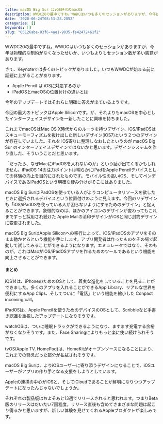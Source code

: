 ```yaml
---
title: macOS Big Sur はiOS時代のmacOS
description: WWDC20の最中ですね。WWDCはいつも多くのセッションがありますが、今年は物理的な制約がなくなったせいか、いつもよりもセッション数が多い感覚があります。
date: '2020-06-24T08:53:28.285Z'
categories: []
keywords: []
slug: "05126abe-83f6-4ae1-9835-fe42472461f2"
---
```

WWDC20の最中ですね。WWDCはいつも多くのセッションがありますが、今年は物理的な制約がなくなったせいか、いつもよりもセッション数が多い感覚があります。

さて、Keynoteでは多くのトピックがありました。いつもWWDCが始まる前に話題に上がることがあります。

*   Apple Pencil は iOSに対応するのか
*   iPadOSとmacOSの位置付けの違いとは

今年のアップデートではそれらに明確に答えが出ているようです。

今回の最大のトピックはApple Siliconです。が、それよりもmacOSを中心としたインターフェイスデザインを一新したことに興味を持ちました。

これまでmacOSはMac OS X時代からのルーツを持つデザイン、iOS/iPadOSはスキューモーフィズムを抜け出した新しいデザイン(iOS7)という２つのデザインが存在していました。それを iOS寄りに整理しなおしたというのが macOS Big Sur のインターフェイスデザインではないかと思います。デザインシステムを作り直した、そういうことだと思います。

「だったら、なぜMacにiPadOSを入れないのか」という話が出てくるかもしれません。iPadOS 14の注力ポイントは明らかにiPadをApple Pencilデバイスとしての体験の向上を目的にされたものです。モバイル性の高いiOS、そしてペンデバイスであるiPadOSという明確な棲み分けがそこにはありました。

macOS Big SurはiPadOSを使っている人がよりコンピュータリソースを欲したときに選択されるデバイスという位置付けのように見えます。今回のリデザインも「iOS/iPadOSを使っている人が困らないようにするためのデザイン」と捉えることができます。象徴的なのは、ほかのアイコンのデザインが変わってもこれまでずっと採用され続けた Apple Mailの消印デザインがiOSと同じ封筒デザインに変更されました。

macOS Big SurはApple Siliconへの移行によって、iOS/iPadOSのアプリをそのまま動かせるという機能を手にします。アプリ開発者は作ったものをその場で起動して試してみることができるようになります。エミュレータではなく、そのものが。これはMacがiOS/iPadOSアプリを作るためのツールであるという機能を向上させることができます。

#### まとめ

iOS14は、iPhoneのためのOSとして、着実な進化をしていることを見ることができました。多くのアプリを入れることができるApp Library、リアルな世界を便利にするApp Clips、そしてついに「電話」という機能を縮小した Conpact incoming call。

iPadOSは、Apple Pencilを使うためのデバイスのOSとして、Scribbleなど手書き認識を重視したアップデートになりそうです。

watchOSは、ついに睡眠トラックができるようになり、ますます充電する余裕がなくなりそうです。また、Face Sharingによりもっと楽に使い続けられそうです。

tvOS(Apple TV, HomePod)は、HomeKitがオープンソースになることにより、これまでの懸念だった部分が払拭されそうです。

macOS Big Surは、よりiOSユーザーに寄り添うデザインになることで、iOSユーザーがアプリの作り手となる支援をしようとしています。

Appleの連携の中心がiOSと、そしてiCloudであることが鮮明になりつつアップデートになったんじゃないでしょうか。

それぞれの製品版はおよそあと13週でリリースされると思われます。つまりBeta版のリリースはだいたい7回程度。リリース直後も含めてさまざまな問題は起こり得るかと思いますが、新しい体験を見せてくれるAppleプロダクトが楽しみです。